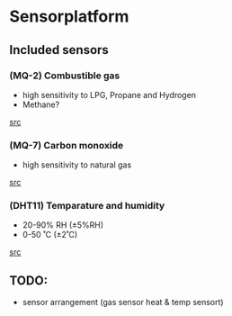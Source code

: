 # Sensorplatform

## Included sensors

### (MQ-2) Combustible gas
*  high sensitivity to LPG, Propane and Hydrogen
*  Methane?

[src](https://www.pololu.com/file/0J309/MQ2.pdf)

### (MQ-7) Carbon monoxide
*  high sensitivity to natural gas

[src](https://www.pololu.com/file/download/MQ7.pdf?file_id=0J313)

### (DHT11) Temparature and humidity
* 20-90% RH (±5%RH)
* 0-50 ˚C (±2˚C)

[src](http://www.micro4you.com/files/sensor/DHT11.pdf)

## TODO:
* sensor arrangement (gas sensor heat & temp sensort)
